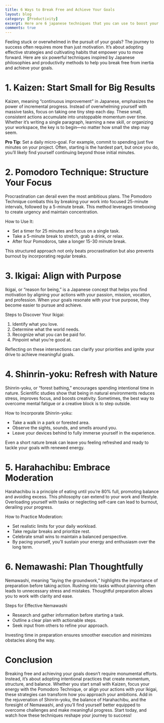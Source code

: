 ```yaml
---
title: 6 Ways to Break Free and Achieve Your Goals
layout: blog
category: [Productivity]
excerpt: Here are 6 japanese techniques that you can use to boost your productivity at personal and professional levels.
comments: true
---
```


Feeling stuck or overwhelmed in the pursuit of your goals? The journey to success often requires more than just motivation. It’s about adopting effective strategies and cultivating habits that empower you to move forward. Here are six powerful techniques inspired by Japanese philosophies and productivity methods to help you break free from inertia and achieve your goals.

# 1. Kaizen: Start Small for Big Results

Kaizen, meaning “continuous improvement” in Japanese, emphasizes the power of incremental progress. Instead of overwhelming yourself with massive tasks, focus on taking one tiny step each day. These small, consistent actions accumulate into unstoppable momentum over time. Whether it’s writing a single paragraph, learning a new skill, or organizing your workspace, the key is to begin—no matter how small the step may seem.

**Pro Tip**: Set a daily micro-goal. For example, commit to spending just five minutes on your project. Often, starting is the hardest part, but once you do, you’ll likely find yourself continuing beyond those initial minutes.

# 2. Pomodoro Technique: Structure Your Focus

Procrastination can derail even the most ambitious plans. The Pomodoro Technique combats this by breaking your work into focused 25-minute intervals, followed by a 5-minute break. This method leverages timeboxing to create urgency and maintain concentration.

How to Use It:

- Set a timer for 25 minutes and focus on a single task.
- Take a 5-minute break to stretch, grab a drink, or relax.
- After four Pomodoros, take a longer 15-30 minute break.

This structured approach not only beats procrastination but also prevents burnout by incorporating regular breaks.

# 3. Ikigai: Align with Purpose

Ikigai, or “reason for being,” is a Japanese concept that helps you find motivation by aligning your actions with your passion, mission, vocation, and profession. When your goals resonate with your true purpose, they become easier to pursue and achieve.

Steps to Discover Your Ikigai:

1. Identify what you love.
2. Determine what the world needs.
3. Recognize what you can be paid for.
4. Pinpoint what you’re good at.

Reflecting on these intersections can clarify your priorities and ignite your drive to achieve meaningful goals.

# 4. Shinrin-yoku: Refresh with Nature

Shinrin-yoku, or “forest bathing,” encourages spending intentional time in nature. Scientific studies show that being in natural environments reduces stress, improves focus, and boosts creativity. Sometimes, the best way to overcome mental fatigue or a creative block is to step outside.

How to Incorporate Shinrin-yoku:

- Take a walk in a park or forested area.
- Observe the sights, sounds, and smells around you.
- Leave your devices behind to fully immerse yourself in the experience.

Even a short nature break can leave you feeling refreshed and ready to tackle your goals with renewed energy.

# 5. Harahachibu: Embrace Moderation

Harahachibu is a principle of eating until you’re 80% full, promoting balance and avoiding excess. This philosophy can extend to your work and lifestyle. Overloading yourself with tasks or neglecting self-care can lead to burnout, derailing your progress.

How to Practice Moderation:

- Set realistic limits for your daily workload.
- Take regular breaks and prioritize rest.
- Celebrate small wins to maintain a balanced perspective.
- By pacing yourself, you’ll sustain your energy and enthusiasm over the long term.

# 6. Nemawashi: Plan Thoughtfully

Nemawashi, meaning “laying the groundwork,” highlights the importance of preparation before taking action. Rushing into tasks without planning often leads to unnecessary stress and mistakes. Thoughtful preparation allows you to work with clarity and ease.

Steps for Effective Nemawashi

- Research and gather information before starting a task.
- Outline a clear plan with actionable steps.
- Seek input from others to refine your approach.

Investing time in preparation ensures smoother execution and minimizes obstacles along the way.

# Conclusion

Breaking free and achieving your goals doesn’t require monumental efforts. Instead, it’s about adopting intentional practices that create momentum, structure, and balance. Whether you start small with Kaizen, focus your energy with the Pomodoro Technique, or align your actions with your Ikigai, these strategies can transform how you approach your ambitions. Add in the rejuvenation of Shinrin-yoku, the balance of Harahachibu, and the foresight of Nemawashi, and you’ll find yourself better equipped to overcome challenges and make meaningful progress. Start today, and watch how these techniques reshape your journey to success!
